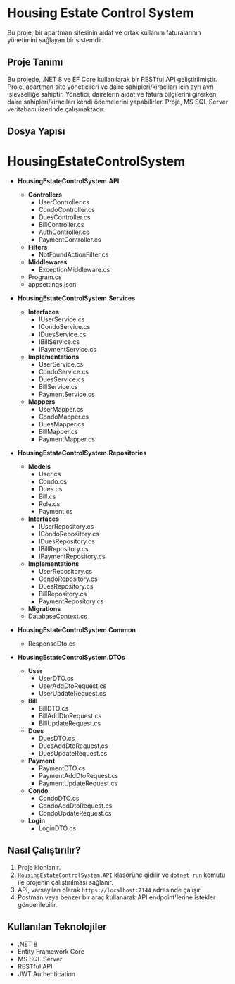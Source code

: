 # Housing Estate Control System

Bu proje, bir apartman sitesinin aidat ve ortak kullanım faturalarının yönetimini sağlayan bir sistemdir. 

## Proje Tanımı

Bu projede, .NET 8 ve EF Core kullanılarak bir RESTful API geliştirilmiştir. Proje, apartman site yöneticileri ve daire sahipleri/kiracıları için ayrı ayrı işlevselliğe sahiptir. Yönetici, dairelerin aidat ve fatura bilgilerini girerken, daire sahipleri/kiracıları kendi ödemelerini yapabilirler. Proje, MS SQL Server veritabanı üzerinde çalışmaktadır.

## Dosya Yapısı

# HousingEstateControlSystem

- **HousingEstateControlSystem.API**
  - **Controllers**
    - UserController.cs
    - CondoController.cs
    - DuesController.cs
    - BillController.cs
    - AuthController.cs
    - PaymentController.cs
  - **Filters**
    - NotFoundActionFilter.cs
  - **Middlewares**
    - ExceptionMiddleware.cs
  - Program.cs
  - appsettings.json

- **HousingEstateControlSystem.Services**
  - **Interfaces**
    - IUserService.cs
    - ICondoService.cs
    - IDuesService.cs
    - IBillService.cs
    - IPaymentService.cs
  - **Implementations**
    - UserService.cs
    - CondoService.cs
    - DuesService.cs
    - BillService.cs
    - PaymentService.cs
  - **Mappers**
    - UserMapper.cs
    - CondoMapper.cs
    - DuesMapper.cs
    - BillMapper.cs
    - PaymentMapper.cs

- **HousingEstateControlSystem.Repositories**
  - **Models**
    - User.cs
    - Condo.cs
    - Dues.cs
    - Bill.cs
    - Role.cs
    - Payment.cs
  - **Interfaces**
    - IUserRepository.cs
    - ICondoRepository.cs
    - IDuesRepository.cs
    - IBillRepository.cs
    - IPaymentRepository.cs
  - **Implementations**
    - UserRepository.cs
    - CondoRepository.cs
    - DuesRepository.cs
    - BillRepository.cs
    - PaymentRepository.cs
  - **Migrations**
  - DatabaseContext.cs

- **HousingEstateControlSystem.Common**
  - ResponseDto.cs

- **HousingEstateControlSystem.DTOs**
  - **User**
    - UserDTO.cs
    - UserAddDtoRequest.cs
    - UserUpdateRequest.cs
  - **Bill**
    - BillDTO.cs
    - BillAddDtoRequest.cs
    - BillUpdateRequest.cs
  - **Dues**
    - DuesDTO.cs
    - DuesAddDtoRequest.cs
    - DuesUpdateRequest.cs
  - **Payment**
    - PaymentDTO.cs
    - PaymentAddDtoRequest.cs
    - PaymentUpdateRequest.cs
  - **Condo**
    - CondoDTO.cs
    - CondoAddDtoRequest.cs
    - CondoUpdateRequest.cs
  - **Login**
    - LoginDTO.cs


## Nasıl Çalıştırılır?

1. Proje klonlanır.
2. `HousingEstateControlSystem.API` klasörüne gidilir ve `dotnet run` komutu ile projenin çalıştırılması sağlanır.
3. API, varsayılan olarak `https://localhost:7144` adresinde çalışır.
4. Postman veya benzer bir araç kullanarak API endpoint'lerine istekler gönderilebilir.

## Kullanılan Teknolojiler

- .NET 8
- Entity Framework Core
- MS SQL Server
- RESTful API
- JWT Authentication
